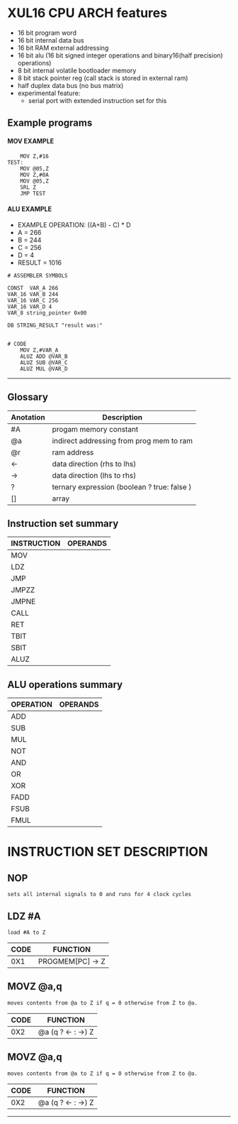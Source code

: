 # XUL16 CPU ARCH features

* 16 bit program word
* 16 bit internal data bus
* 16 bit RAM external addressing
* 16 bit alu (16 bit signed integer operations and binary16(half precision) operations)
* 8 bit internal volatile bootloader memory
* 8 bit stack pointer reg (call stack is stored in external ram) 
* half duplex data bus (no bus matrix)
* experimental feature:
    * serial port with extended instruction set for this

## Example programs
#### MOV EXAMPLE
```
    MOV Z,#16
TEST:
    MOV @05,Z
    MOV Z,#0A
    MOV @05,Z
    SRL Z 
    JMP TEST
```

#### ALU EXAMPLE
* EXAMPLE OPERATION: ((A+B) - C) * D
* A = 266
* B = 244 
* C = 256
* D = 4
* RESULT = 1016

```
# ASSEMBLER SYMBOLS

CONST  VAR_A 266
VAR_16 VAR_B 244
VAR_16 VAR_C 256
VAR_16 VAR_D 4
VAR_8 string_pointer 0x00

DB STRING_RESULT "result was:"


# CODE
    MOV Z,#VAR_A   
    ALUZ ADD @VAR_B
    ALUZ SUB @VAR_C
    ALUZ MUL @VAR_D
```
-----------

## Glossary

Anotation | Description 
-----|-----------| 
#A   | progam memory constant
@a   | indirect addressing from prog mem to ram
@r   | ram address
<-   | data direction (rhs to lhs)  
->   | data direction (lhs to rhs)  
?    | ternary expression (boolean ? true: false )
[]   | array

## Instruction set summary

INSTRUCTION | OPERANDS 
------------|------------| 
MOV         |
LDZ         |
JMP         |
JMPZZ       |
JMPNE       |
CALL        |
RET         |
TBIT        |
SBIT        |
ALUZ        |

## ALU operations summary
OPERATION   | OPERANDS 
------------|------------| 
ADD         |
SUB         |
MUL         |
NOT         |
AND         |
OR          |
XOR         |
FADD        |
FSUB        |
FMUL        |

# INSTRUCTION SET DESCRIPTION

## NOP
    sets all internal signals to 0 and runs for 4 clock cycles

## LDZ #A
    load #A to Z

CODE | FUNCTION 
-----|-----------| 
0X1  |   PROGMEM[PC] -> Z 
   
## MOVZ @a,q 
    moves contents from @a to Z if q = 0 otherwise from Z to @a.  

CODE | FUNCTION 
-----|-----------| 
0X2  |   @a (q ? <- : ->) Z      

## MOVZ @a,q 
    moves contents from @a to Z if q = 0 otherwise from Z to @a.  

CODE | FUNCTION 
-----|-----------| 
0X2  |   @a (q ? <- : ->) Z   

-----------




